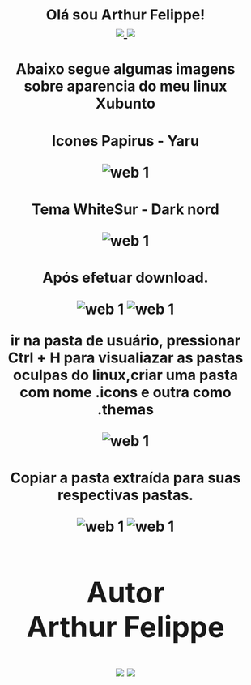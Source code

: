 
<div align="center">
<h1> Olá sou Arthur Felippe!

</br>
<a href = "mailto:arthurthur17@gmail.com"><img src="https://img.shields.io/badge/-Gmail-%23333?style=for-the-badge&logo=gmail&logoColor=white" target="_blank">   </a> <a href="https://www.linkedin.com/in/arthur-felippe-5843ab21" target="_blank"><img src="https://img.shields.io/badge/-LinkedIn-%230077B5?style=for-the-badge&logo=linkedin&logoColor=white" target="_blank"></a> </br>

<h1> Abaixo segue algumas imagens sobre aparencia do meu linux Xubunto

<h1> Icones Papirus - Yaru 

![web 1](https://images.pling.com/img/00/00/43/80/78/1166289/a383b546f1e29898d9db1b28ed16b493e0167ff97fe0fbda16eef9046705b546875f.png)

<h1> Tema WhiteSur - Dark nord 

![web 1](https://raw.githubusercontent.com/Thur17/look-my-linux/master/IMG/Tema.png)

<h1> Após efetuar download.

![web 1](https://raw.githubusercontent.com/Thur17/look-my-linux/master/IMG/icons.png)
![web 1](https://raw.githubusercontent.com/Thur17/look-my-linux/master/IMG/themas.png)

ir na pasta de usuário, pressionar Ctrl + H para visualiazar as pastas oculpas do linux,criar uma pasta com nome .icons e outra como .themas

![web 1](https://raw.githubusercontent.com/Thur17/look-my-linux/master/IMG/criando%20pasta.png)

<h1> Copiar a pasta extraída para suas respectivas pastas.  

![web 1](https://raw.githubusercontent.com/Thur17/look-my-linux/master/IMG/pasta%20themas%20.png)
![web 1](https://raw.githubusercontent.com/Thur17/look-my-linux/master/IMG/Pasta%20icones.png)

<div align="center">
<h1> Autor
<br> 
 Arthur Felippe
</div>

<div align="center">
<a href = "mailto:arthurthur17@gmail.com">
<img src="https://img.shields.io/badge/-Gmail-%23333?style=for-the-badge&logo=gmail&logoColor=white" target="_blank"></a> 
<a href="https://www.linkedin.com/in/arthur-felippe-5843ab21" target="_blank"><img src="https://img.shields.io/badge/-LinkedIn-%230077B5?style=for-the-badge&logo=linkedin&logoColor=white" target="_blank"></a>
</div>